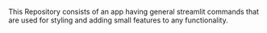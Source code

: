 This Repository consists of an app having general streamlit commands that are used for styling and adding small features to any functionality.
